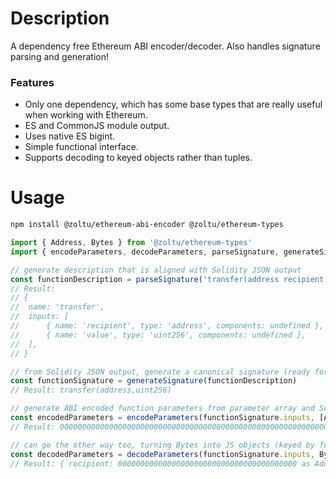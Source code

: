 # Description

A dependency free Ethereum ABI encoder/decoder.  Also handles signature parsing and generation!

### Features

 * Only one dependency, which has some base types that are really useful when working with Ethereum.
 * ES and CommonJS module output.
 * Uses native ES bigint.
 * Simple functional interface.
 * Supports decoding to keyed objects rather than tuples.


# Usage

```bash
npm install @zoltu/ethereum-abi-encoder @zoltu/ethereum-types
```
```typescript
import { Address, Bytes } from '@zoltu/ethereum-types'
import { encodeParameters, decodeParameters, parseSignature, generateSignature } from '@zoltu/ethereum-abi-encoder'

// generate description that is aligned with Solidity JSON output
const functionDescription = parseSignature('transfer(address recipient, uint256 value)')
// Result:
// {
// 	name: 'transfer',
// 	inputs: [
// 		{ name: 'recipient', type: 'address', components: undefined },
// 		{ name: 'value', type: 'uint256', components: undefined },
// 	],
// }

// from Solidity JSON output, generate a canonical signature (ready for hashing into 4-byte selector)
const functionSignature = generateSignature(functionDescription)
// Result: transfer(address,uint256)

// generate ABI encoded function parameters from parameter array and Solidity JSON output parameter descriptions
const encodedParameters = encodeParameters(functionSignature.inputs, [Address.fromHexString('0x0000000000000000000000000000000000000000'), 2000000000000000000n])
// Result: 00000000000000000000000000000000000000000000000000000000000000000000000000000000000000000000000000000000000000001bc16d674ec80000 as Bytes

// can go the other way too, turning Bytes into JS objects (keyed by function parameter names)
const decodedParameters = decodeParameters(functionSignature.inputs, Bytes.fromHexString('00000000000000000000000000000000000000000000000000000000000000000000000000000000000000000000000000000000000000001bc16d674ec80000'))
// Result: { recipient: 0000000000000000000000000000000000000000 as Address, value: 2000000000000000000n }

